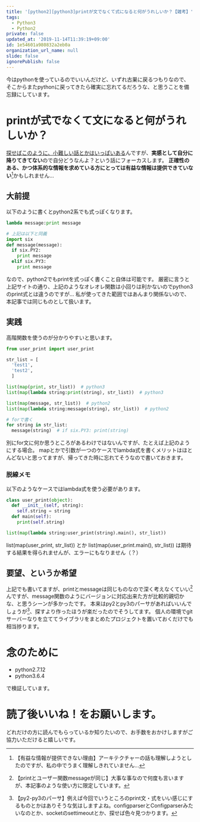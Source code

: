 ```yaml
---
title: '[python2][python3]printが文でなくて式になると何がうれしいか？【雑考】'
tags:
  - Python3
  - Python2
private: false
updated_at: '2019-11-14T11:39:19+09:00'
id: 1e54601a980832a2eb0a
organization_url_name: null
slide: false
ignorePublish: false
---
```

今はpythonを使っているのでいいんだけど、いずれ古巣に戻るつもりなので、そこからまたpythonに戻ってきたら確実に忘れてるだろうな、と思うことを備忘録にしています。

# printが式でなくて文になると何がうれしいか？
<a href="http://d.hatena.ne.jp/hekyou/20111224/p1">探せばこのように、小難しい話とかはいっぱいある</a>んですが、**実感として自分に降りてきてない**ので自分どうなんよ？という話にフォーカスします。
**正確性のある、かつ体系的な情報を求めている方にとっては有益な情報は提供できていない**[^1]かもしれません…
[^1]: 【有益な情報が提供できない理由】アーキテクチャーの話も理解しようとしたのですが、私の中でうまく理解しきれていません…

## 大前提
以下のように書くとpython2系でも式っぽくなります。

``` user_print.py
lambda message:print message

# 上記は以下と同義
import six
def message(message):
  if six.PY2:
    print message
  elif six.PY3:
    print message
```

なので、python2でもprintを式っぽく書くこと自体は可能です。
厳密に言うと上記サイトの通り、上記のようなオレオレ関数は小回りは利かないのでpython3のprint式とは違うのですが…
私が使ってきた範囲ではあんまり関係ないので、本記事では同じものとして扱います。

## 実践
高階関数を使うのが分かりやすいと思います。

``` practice.py
from user_print import user_print

str_list = [
  'test1',
  'test2',
  ]

list(map(print, str_list))  # python3
list(map(lambda string:print(string), str_list))  # python3

list(map(message, str_list))  # python2
list(map(lambda string:message(string), str_list))  # python2

# forで書く
for string in str_list:
  message(string)  # if six.PY3: print(string)

```

別にfor文に何か思うところがあるわけではないんですが、たとえば上記のようにする場合。
mapとかで引数が一つのケースでlambda式を書くメリットはほとんどないと思ってますが、帰ってきた時に忘れてそうなので書いておきます。

### 脱線メモ
以下のようなケースではlambda式を使う必要があります。

``` class.py
class user_print(object):
  def __init__(self, string):
    self.string = string
  def main(self):
    print(self.string)

list(map(lambda string:user_print(string).main(), str_list))
```
list(map(user_print, str_list))
とか
list(map(user_print.main(), str_list))
は期待する結果を得られませんが、エラーにもなりません（？）

## 要望、というか希望
上記でも書いてますが、printとmessageは同じものなので深く考えなくていい[^2]んですが、message関数のようにバージョンに対応出来た方が比較的親切かな、と思うシーンが多かったです。
本来はpy2とpy3のパーサがあればいいんでしょうが[^3]、探すより作ったほうが楽だったのでそうしてます。
個人の環境でgitサーバーなりを立ててライブラリをまとめたプロジェクトを置いておくだけでも相当捗ります。

[^2]: 【printとユーザー関数messageが同じ】大事な事なので何度も言いますが、本記事のような使い方に限定しています。
[^3]: 【py2-py3のパーサ】例えば今回でいうところのprint文・式をいい感じにするものとかはありそうな気はしますよね。configparserとConfigparserみたいなのとか、socketのsettimeoutとか、探せば色々見つかります。

# 念のために
- python2.7.12
- python3.6.4

で検証しています。

# 読了後いいね！をお願いします。
どれだけの方に読んでもらっているか知りたいので、お手数をおかけしますがご協力いただけると嬉しいです。
